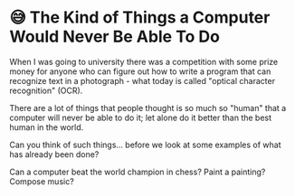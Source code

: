 # 😅 The Kind of Things a Computer Would Never Be Able To Do

When I was going to university there was a competition with some prize money for anyone who can figure out how to write a program that can recognize text in a photograph - what today is called "optical character recognition" (OCR).

There are a lot of things that people thought is so much so "human" that a computer will never be able to do it; let alone do it better than the best human in the world.

Can you think of such things... before we look at some examples of what has already been done?

Can a computer beat the world champion in chess? Paint a painting? Compose music?
